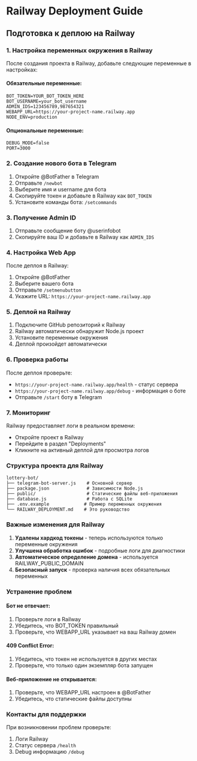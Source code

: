 # Railway Deployment Guide

## Подготовка к деплою на Railway

### 1. Настройка переменных окружения в Railway

После создания проекта в Railway, добавьте следующие переменные в настройках:

#### Обязательные переменные:
```
BOT_TOKEN=YOUR_BOT_TOKEN_HERE
BOT_USERNAME=your_bot_username
ADMIN_IDS=123456789,987654321
WEBAPP_URL=https://your-project-name.railway.app
NODE_ENV=production
```

#### Опциональные переменные:
```
DEBUG_MODE=false
PORT=3000
```

### 2. Создание нового бота в Telegram

1. Откройте @BotFather в Telegram
2. Отправьте `/newbot`
3. Выберите имя и username для бота
4. Скопируйте токен и добавьте в Railway как `BOT_TOKEN`
5. Установите команды бота: `/setcommands`

### 3. Получение Admin ID

1. Отправьте сообщение боту @userinfobot
2. Скопируйте ваш ID и добавьте в Railway как `ADMIN_IDS`

### 4. Настройка Web App

После деплоя в Railway:
1. Откройте @BotFather
2. Выберите вашего бота
3. Отправьте `/setmenubutton`
4. Укажите URL: `https://your-project-name.railway.app`

### 5. Деплой на Railway

1. Подключите GitHub репозиторий к Railway
2. Railway автоматически обнаружит Node.js проект
3. Установите переменные окружения
4. Деплой произойдет автоматически

### 6. Проверка работы

После деплоя проверьте:
- `https://your-project-name.railway.app/health` - статус сервера
- `https://your-project-name.railway.app/debug` - информация о боте
- Отправьте `/start` боту в Telegram

### 7. Мониторинг

Railway предоставляет логи в реальном времени:
- Откройте проект в Railway
- Перейдите в раздел "Deployments"
- Кликните на активный деплой для просмотра логов

### Структура проекта для Railway

```
lottery-bot/
├── telegram-bot-server.js    # Основной сервер
├── package.json              # Зависимости Node.js
├── public/                   # Статические файлы веб-приложения
├── database.js               # Работа с SQLite
├── .env.example             # Пример переменных окружения
└── RAILWAY_DEPLOYMENT.md    # Это руководство
```

### Важные изменения для Railway

1. **Удалены хардкод токены** - теперь используются только переменные окружения
2. **Улучшена обработка ошибок** - подробные логи для диагностики
3. **Автоматическое определение домена** - используется RAILWAY_PUBLIC_DOMAIN
4. **Безопасный запуск** - проверка наличия всех обязательных переменных

### Устранение проблем

#### Бот не отвечает:
1. Проверьте логи в Railway
2. Убедитесь, что BOT_TOKEN правильный
3. Проверьте, что WEBAPP_URL указывает на ваш Railway домен

#### 409 Conflict Error:
1. Убедитесь, что токен не используется в других местах
2. Проверьте, что только один экземпляр бота запущен

#### Веб-приложение не открывается:
1. Проверьте, что WEBAPP_URL настроен в @BotFather
2. Убедитесь, что статические файлы доступны

### Контакты для поддержки

При возникновении проблем проверьте:
1. Логи Railway
2. Статус сервера `/health`
3. Debug информацию `/debug`